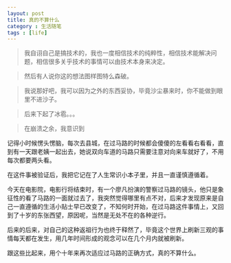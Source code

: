 ```yaml
---
layout: post
title: 真的不算什么
category : 生活随笔
tags : [life]
---
```


>我自诩自己是搞技术的，我也一度相信技术的纯粹性，相信技术能解决问题，相信很多关乎技术的事情可以由技术本身来决定。

>然后有人说你这的想法图样图特么森破。

>我说那好吧，我可以因为之外的东西妥协，毕竟沙尘暴来时，你不能做到眼里不进沙子。

>后来下起了冰雹。。。

>在崩溃之余，我意识到

记得小时候愣头愣脑，每次去县城，在过马路的时候都会傻傻的左看看右看看，直到有一天跟老姨一起出去，她说双向车道的马路只需要注意对向来车就好了，不用每次都要两头看。

在这件事被验证后，我把它记在了人生常识小本子里，并且一直谨慎遵循着。

今天在电影院，电影行将结束时，有一个廖凡扮演的警察过马路的镜头，他只是象征性的看了马路的一面就过去了，我突然觉得哪里有点不对，后来才发现原来是自己一直遵循的生活小贴士早已改变了，不知何时开始，在过马路这件事情上，又回到了十岁的东张西望，原因呢，当然是无处不在的各种逆行。

后来的后来，对自己的这种返祖行为也终于释然了，毕竟这个世界上刷新三观的事情每天都在发生，用几年时间形成的观念可以在几个月内就被刷新。

跟这些比起来，用个十年来再次适应过马路的正确方式，真的不算什么。
